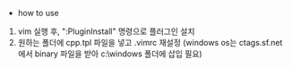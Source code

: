 * how to use

1. vim 실행 후, ":PluginInstall" 명령으로 플러그인 설치
2. 원하는 폴더에 cpp.tpl 파일을 넣고 .vimrc 재설정
(windows os는 ctags.sf.net에서 binary 파일을 받아 c:\windows 폴더에 삽입 필요)